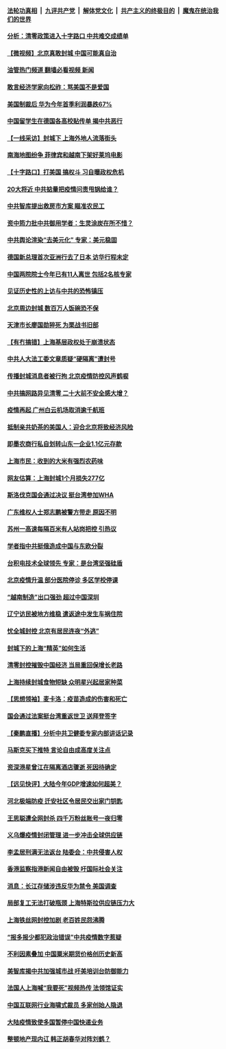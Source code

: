####  [法轮功真相](../../../../basic/blob/master/README.md?t=04290701) &nbsp;|&nbsp; [九评共产党](../../../../9ping.md/blob/master/README.md?t=04290701) &nbsp;|&nbsp; [解体党文化](../../../../jtdwh.md/blob/master/README.md?t=04290701)  &nbsp;|&nbsp; [共产主义的终极目的](../../../../gczydzjmd.md/blob/master/README.md?t=04290701) &nbsp;|&nbsp; [魔鬼在统治我们的世界](../../../../mgztzwmdsj.md/blob/master/README.md?t=04290701) 

#### [分析：清零政策进入十字路口 中共难交成绩单](../pages/nsc413/n13722760.md?t=04290701) 

#### [【微视频】北京真敢封城 中国可能真自治](../pages/nsc413/n13722598.md?t=04290701) 

#### [油管热门频道 翻墙必看视频 新闻](http://78.141.244.201:81/youtube.html?04290701)

#### [敢言经济学家向松祚：骂美国不是爱国](../pages/nsc413/n13722714.md?t=04290701) 

#### [美国制裁后 华为今年首季利润暴跌67%](../pages/nsc413/n13722751.md?t=04290701) 

#### [中国留学生在德国各高校贴传单 揭中共恶行](../pages/nsc413/n13722626.md?t=04290701) 

#### [【一线采访】封城下 上海外地人流落街头](../pages/nsc413/n13722763.md?t=04290701) 

#### [南海地图纷争 菲律宾和越南下架好莱坞电影](../pages/nsc413/n13722698.md?t=04290701) 

#### [【十字路口】打美国 搞权斗 习自曝政权危机](../pages/nsc413/n13722242.md?t=04290701) 

#### [20大将近 中共掂量把疫情问责甩锅给谁？](../pages/nsc413/n13722687.md?t=04290701) 

#### [中共智库提出救房市方案 瞄准农民工](../pages/nsc413/n13722658.md?t=04290701) 

#### [资中筠力批中共御用学者：生灵涂炭在所不惜？](../pages/nsc413/n13722601.md?t=04290701) 

#### [中共舆论渲染“去美元化” 专家：美元稳固](../pages/nsc413/n13722637.md?t=04290701) 

#### [德国新总理首次亚洲行去了日本 访华行程未定](../pages/nsc413/n13722597.md?t=04290701) 

#### [中国两院院士今年已有11人离世 包括2名核专家](../pages/nsc413/n13722635.md?t=04290701) 

#### [见证历史性的上访与中共的恐怖镇压](../pages/nsc413/n13722520.md?t=04290701) 

#### [北京周边封城 数百万人饭碗恐不保](../pages/nsc413/n13722560.md?t=04290701) 

#### [天津市长廖国勋猝死 为栗战书旧部](../pages/nsc413/n13722550.md?t=04290701) 

#### [【有冇搞错】上海基层政权处于崩溃状态](../pages/nsc413/n13722253.md?t=04290701) 

#### [中共人大法工委文章质疑“硬隔离”遭封号](../pages/nsc413/n13722450.md?t=04290701) 

#### [传播封城消息者被行拘 北京疫情防控风声鹤唳](../pages/nsc413/n13722443.md?t=04290701) 

#### [中共搞网路异见清零 二十大前不安全感大增？](../pages/nsc413/n13722384.md?t=04290701) 

#### [疫情再起 广州白云机场取消逾千航班](../pages/nsc413/n13722358.md?t=04290701) 

#### [抵制亲共奶茶的美国人：迎合北京将致经济风险](../pages/nsc413/n13722361.md?t=04290701) 

#### [即墨农商行私自划转山东一企业1.1亿元存款](../pages/nsc413/n13722357.md?t=04290701) 

#### [上海市民：收到的大米有强烈农药味](../pages/nsc413/n13722156.md?t=04290701) 

#### [网友估算：上海封城1个月损失277亿](../pages/nsc413/n13722363.md?t=04290701) 

#### [斯洛伐克国会通过决议 挺台湾参加WHA](../pages/nsc413/n13722284.md?t=04290701) 

#### [广东维权人士郑志鹏被警方带走 原因不明](../pages/nsc413/n13722307.md?t=04290701) 

#### [苏州一高速每隔百米有人站岗把控 引热议](../pages/nsc413/n13722321.md?t=04290701) 

#### [学者指中共挺俄造成中国与东欧分裂](../pages/nsc413/n13722249.md?t=04290701) 

#### [台积电技术全球领先 专家：是台湾坚强硅盾](../pages/nsc413/n13722234.md?t=04290701) 

#### [北京疫情升温 部分医院停诊 多区学校停课](../pages/nsc413/n13722219.md?t=04290701) 

#### [“越南制造”出口强劲 超过中国深圳](../pages/nsc413/n13722236.md?t=04290701) 

#### [辽宁访民被地方维稳 遣返途中发生车祸住院](../pages/nsc413/n13722112.md?t=04290701) 


#### [忧全城封控 北京有居民连夜“外逃”](../pages/nsc413/n13722117.md?t=04290701) 

#### [封城下的上海“精英”如何生活](../pages/nsc413/n13722094.md?t=04290701) 

#### [清零封控摧毁中国经济 当局重回保增长老路](../pages/nsc413/n13721951.md?t=04290701) 

#### [上海持续封城食物短缺 众明星兴起居家种菜](../pages/nsc413/n13722041.md?t=04290701) 

#### [【思想领袖】麦卡洛：疫苗造成的伤害和死亡](../pages/nsc413/n13717071.md?t=04290701) 

#### [国会通过法案挺台湾重返世卫 送拜登签字](../pages/nsc413/n13722043.md?t=04290701) 

#### [【秦鹏直播】分析中共卫健委专家内部讲话记录](../pages/nsc413/n13722036.md?t=04290701) 

#### [马斯克买下推特 言论自由成高度关注点](../pages/nsc413/n13722017.md?t=04290701) 

#### [资深港星曾江在隔离酒店骤逝 死因待确定](../pages/nsc413/n13721952.md?t=04290701) 

#### [【远见快评】大陆今年GDP增速如何超美？](../pages/nsc413/n13721895.md?t=04290701) 

#### [河北极端防疫 迁安社区令居民交出家门钥匙](../pages/nsc413/n13721969.md?t=04290701) 

#### [王思聪遭全网封杀 四千万粉丝账号一夜归零](../pages/nsc413/n13721941.md?t=04290701) 

#### [义乌爆疫情封闭管理 进一步冲击全球供应链](../pages/nsc413/n13721924.md?t=04290701) 

#### [李孟居刑满无法返台 陆委会：中共侵害人权](../pages/nsc413/n13721873.md?t=04290701) 

#### [香港监察指港新闻自由被毁 吁国际社会关注](../pages/nsc413/n13721934.md?t=04290701) 

#### [消息：长江存储涉违反华为禁令 美国调查](../pages/nsc413/n13721928.md?t=04290701) 

#### [局部复工无法打破瓶颈 上海特斯拉供应链压力大](../pages/nsc413/n13721889.md?t=04290701) 

#### [上海铁丝网封控加剧 老百姓民怨沸腾](../pages/nsc413/n13721900.md?t=04290701) 

#### [“报多报少都犯政治错误”中共疫情数字惹疑](../pages/nsc413/n13721920.md?t=04290701) 

#### [不利因素叠加 中国粟米期货价格创历史新高](../pages/nsc413/n13721886.md?t=04290701) 

#### [美智库揭中共加强城市战 吁美培训台防御能力](../pages/nsc413/n13721727.md?t=04290701) 

#### [法国人上海喊“我要死”视频热传 法领馆证实](../pages/nsc413/n13721899.md?t=04290701) 

#### [中国互联网行业海啸式裁员 多家创始人隐退](../pages/nsc413/n13721870.md?t=04290701) 

#### [大陆疫情致使多国暂停中国快递业务](../pages/nsc413/n13721857.md?t=04290701) 

#### [整顿地产现内讧 韩正胡春华对阵刘鹤？](../pages/nsc413/n13721863.md?t=04290701) 

<img src='http://gfw-breaker.win/goodnews/indexes/nsc413.md' width='0px' height='0px'/>
